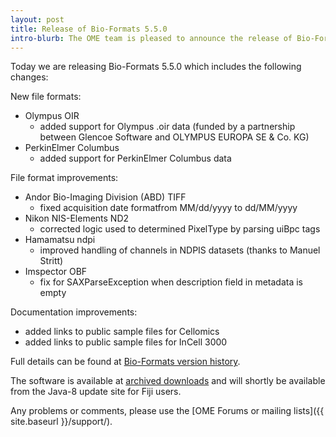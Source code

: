 ```yaml
---
layout: post
title: Release of Bio-Formats 5.5.0
intro-blurb: The OME team is pleased to announce the release of Bio-Formats 5.5.0
---
```

Today we are releasing Bio-Formats 5.5.0 which includes the following changes:

New file formats:

* Olympus OIR
    * added support for Olympus .oir data (funded by a partnership between Glencoe Software and OLYMPUS EUROPA SE & Co. KG)
* PerkinElmer Columbus
    * added support for PerkinElmer Columbus data

File format improvements:

* Andor Bio-Imaging Division (ABD) TIFF
    * fixed acquisition date formatfrom MM/dd/yyyy to dd/MM/yyyy
* Nikon NIS-Elements ND2
    * corrected logic used to determined PixelType by parsing uiBpc tags
* Hamamatsu ndpi
    * improved handling of channels in  NDPIS datasets (thanks to Manuel Stritt)
* Imspector OBF
    * fix for SAXParseException when description field in metadata is empty

Documentation improvements:

* added links to public sample files for Cellomics
* added links to public sample files for InCell 3000

Full details can be found at [Bio-Formats version history](https://docs.openmicroscopy.org/bio-formats/5.5.0/about/whats-new.html).

The software is available at [archived downloads](https://downloads.openmicroscopy.org/bio-formats/5.5.0) and will shortly be available from the Java-8 update site for Fiji users.

Any problems or comments, please use the [OME Forums or mailing lists]({{ site.baseurl }}/support/).
